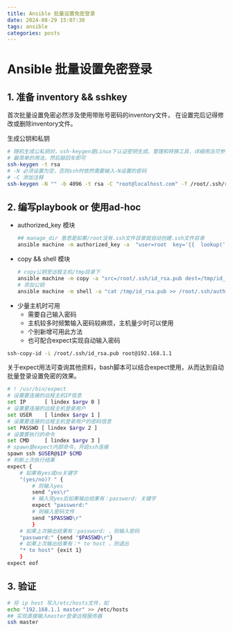 ```yaml
---
title: Ansible 批量设置免密登录
date: 2024-08-29 15:07:38
tags: ansible
categories: posts
---
```


# Ansible 批量设置免密登录

## 1. 准备 inventory && sshkey
  
  首次批量设置免密必然涉及使用带账号密码的inventory文件，
  在设置完后记得修改或删除inventory文件。

  生成公钥和私钥

  ```bash
  # 随机生成公私钥对，ssh-keygen是Linux下认证密钥生成、管理和转换工具，详细用法可参考其man文档
  # 最简单的用法，然后敲回车即可
  ssh-keygen -t rsa
  # -N 必须设置为空，否则ssh时依然需要输入-N设置的密码
  # -C 添加注释
  ssh-keygen -N "" -b 4096 -t rsa -C "root@localhost.com" -f /root/.ssh/root.rsa
  ```

## 2. 编写playbook or 使用ad-hoc

- authorized_key 模块
  ```bash
  ## manage_dir 意思是如果/root没有.ssh文件目录就自动创建.ssh文件目录
  ansible machine -m authorized_key -a  "user=root  key='{{  lookup('file', '/root/.ssh/id_rsa.pub')  }}'  path=/root/.ssh/authorized_keys  manage_dir=yes"
  ```
- copy && shell 模块
  ```bash
  # copy公钥至远程主机/tmp目录下
  ansible machine -m copy -a "src=/root/.ssh/id_rsa.pub dest=/tmp/id_rsa.pub"
  # 添加公钥
  ansible machine -m shell -a "cat /tmp/id_rsa.pub >> /root/.ssh/authorized_keys"
  ```
- 少量主机时可用
  - 需要自己输入密码
  - 主机较多时频繁输入密码较麻烦，主机量少时可以使用
  - 个别新增可用此方法
  - 也可配合expect实现自动输入密码

```bash
ssh-copy-id -i /root/.ssh/id_rsa.pub root@192.168.1.1
```
关于expect用法可查询其他资料，bash脚本可以结合expect使用，从而达到自动批量登录设置免密的效果。

```bash
# ! /usr/bin/expect
# 设置要连接的远程主机IP信息
set IP      [ lindex $argv 0 ]
# 设置要连接的远程主机登录用户
set USER    [ lindex $argv 1 ]
# 设置要连接的远程主机登录用户的密码信息
set PASSWD [ lindex $argv 2 ]
# 设置要执行的命令
set CMD     [ lindex $argv 3 ]
# spawn是expect内部命令，开启ssh连接
spawn ssh $USER@$IP $CMD
# 判断上次执行结果
expect {
    # 如果有yes或no关键字
    "(yes/no)? " {
        # 则输入yes
        send "yes\r"
        # 输入完yes后如果输出结果有：password: 关键字
        expect "password:"
        # 则输入密码文件
        send "$PASSWD\r"
        }
    # 如果上次输出结果有：password: ，则输入密码
    "password:" {send "$PASSWD\r"}
    # 如果上次输出结果有：* to host ，则退出
    "* to host" {exit 1}
    }
expect eof
```

## 3. 验证
```bash
# 将 ip host 写入/etc/hosts文件，如
echo "192.168.1.1 master" >> /etc/hosts
## 实现直接输入master登录远程服务器
ssh master 
```